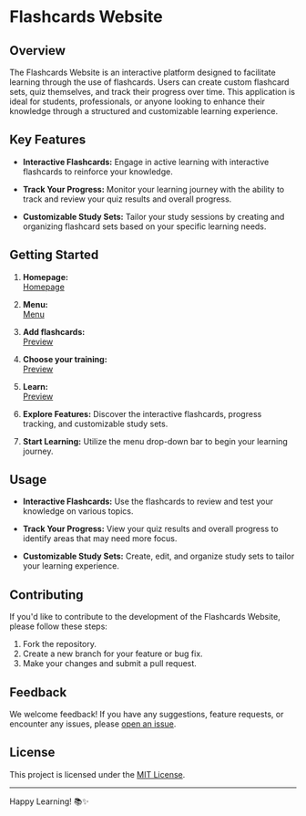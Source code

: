 # Flashcards Website

## Overview

The Flashcards Website is an interactive platform designed to facilitate learning through the use of flashcards. Users can create custom flashcard sets, quiz themselves, and track their progress over time. This application is ideal for students, professionals, or anyone looking to enhance their knowledge through a structured and customizable learning experience.

## Key Features

- **Interactive Flashcards:** Engage in active learning with interactive flashcards to reinforce your knowledge.

- **Track Your Progress:** Monitor your learning journey with the ability to track and review your quiz results and overall progress.

- **Customizable Study Sets:** Tailor your study sessions by creating and organizing flashcard sets based on your specific learning needs.

## Getting Started

1. **Homepage:**  
[Homepage](./homepage.png)

2. **Menu:**  
[Menu](./menu.png)

3. **Add flashcards:**  
[Preview](./Add.png)

4. **Choose your training:**  
[Preview](./Train.png)

5. **Learn:**  
[Preview](./flashcard.png)

6. **Explore Features:** Discover the interactive flashcards, progress tracking, and customizable study sets.

7. **Start Learning:** Utilize the menu drop-down bar to begin your learning journey.

## Usage

- **Interactive Flashcards:** Use the flashcards to review and test your knowledge on various topics.

- **Track Your Progress:** View your quiz results and overall progress to identify areas that may need more focus.

- **Customizable Study Sets:** Create, edit, and organize study sets to tailor your learning experience.

## Contributing

If you'd like to contribute to the development of the Flashcards Website, please follow these steps:

1. Fork the repository.
2. Create a new branch for your feature or bug fix.
3. Make your changes and submit a pull request.

## Feedback

We welcome feedback! If you have any suggestions, feature requests, or encounter any issues, please [open an issue](https://github.com/yourusername/flashcards-website/issues).

## License

This project is licensed under the [MIT License](LICENSE).

---

Happy Learning! 📚✨
